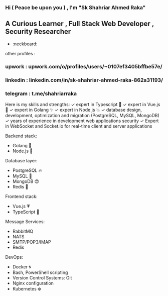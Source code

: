 ###  Hi ( Peace be upon you ) , I'm "Sk Shahriar Ahmed Raka" 

## A Curious Learner , Full Stack Web Developer , Security Researcher 
- :neckbeard:

other profiles :
### upwork : upwork.com/o/profiles/users/~0107ef3405bffbe57e/
### linkedin : linkedin.com/in/sk-shahriar-ahmed-raka-862a31193/
### telegram : t.me/shahriarraka

Here is my skills and strengths:
✓  expert in Typescript :sparkling_heart:
✓  expert in Vue.js  :star2:
✓  expert in Golang :sparkles:
✓  expert in Node.js :boom:
✓  database design, development, optimization and migration (PostgreSQL, MySQL, MongoDB)
✓ years of experience in development web applications security
✓ Expert in WebSocket and Socket.io for real-time client and server applications

Backend stack: 
- Golang :blue_heart:
- Node.js :green_heart:

Database layer: 
- PostgreSQL :fire:
- MySQL  :punch:
- MongoDB :heart_eyes:
- Redis :dash:

Frontend stack: 
- Vue.js :heartpulse:
- TypeScript :musical_note:

Message Services:
- RabbitMQ
- NATS
- SMTP/POP3/IMAP
- Redis

DevOps:
- Docker :cyclone:
- Bash, PowerShell scripting
- Version Control Systems: Git
- Nginx configuration
- Kubernetes :snowflake:
